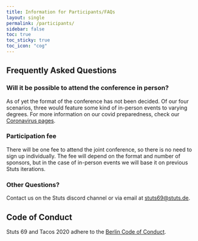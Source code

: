 ```yaml
---
title: Information for Participants/FAQs
layout: single
permalink: /participants/
sidebar: false
toc: true
toc_sticky: true
toc_icon: "cog"
---
```


## Frequently Asked Questions

### Will it be possible to attend the conference in person?

As of yet the format of the conference has not been decided. Of our four scenarios, three would feature some kind of in-person events to varying degrees. For more information on our covid preparedness, check our [Coronavirus pages](https://69.stuts.de/covid).

### Participation fee

There will be one fee to attend the joint conference, so there is no need to sign up individually. The fee will depend on the format and number of sponsors, but in the case of in-person events we will base it on previous Stuts iterations. 

### Other Questions?

Contact us on the Stuts discord channel or via email at [stuts69@stuts.de](mailto:stuts69@stuts.de).

## Code of Conduct 
Stuts 69 and Tacos 2020 adhere to the [Berlin Code of Conduct](https://berlincodeofconduct.org/).



<!--## Conference Venue

## Accommodation -- Cancelled

## Welcome Reception -- Cancelled

## Social Event -- Cancelled

## Diversity & Inclusion Plans-->



